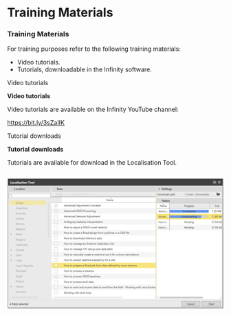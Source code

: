 # Training Materials

### Training Materials

For training purposes refer to the following training materials:

- Video tutorials.
- Tutorials, downloadable in the Infinity software.

Video tutorials

**Video tutorials**

Video tutorials are available on the Infinity YouTube channel:

https://bit.ly/3sZaIIK

Tutorial downloads

**Tutorial downloads**

Tutorials are available for download in the Localisation Tool.

|  |  |
| --- | --- |

![Image](graphics/00509605.jpg)


